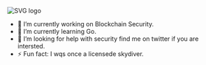 ![SVG logo](https://www.sentnl.io/sentnl.svg)


- 🔭 I’m currently working on Blockchain Security.
- 🌱 I’m currently learning Go.
- 🤔 I’m looking for help with security find me on twitter if you are intersted. 
- ⚡ Fun fact: I wqs once a licensede skydiver.

